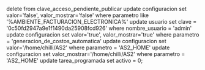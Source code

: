 delete from clave_acceso_pendiente_publicar
update configuracion set valor='false', valor_mostrar='false' where parametro like '%AMBIENTE_FACTURACION_ELECTRONICA%'
update usuario set clave = '0c50fd2947a9e1f1490da25908fcd926' where nombre_usuario = 'admin'
update configuracion set valor='true', valor_mostrar='true' where parametro = 'generacion_de_costos_automatica'
update configuracion set valor='/home/chilli/AS2' where parametro = 'AS2_HOME'
update configuracion set valor_mostrar='/home/chilli/AS2' where parametro = 'AS2_HOME'
update tarea_programada set activo = 0;